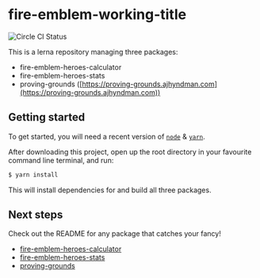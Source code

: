
# fire-emblem-working-title
![Circle CI Status](https://circleci.com/gh/ajhyndman/fire-emblem-working-title.svg?style=shield&circle-token=:circle-token)

This is a lerna repository managing three packages:

* fire-emblem-heroes-calculator
* fire-emblem-heroes-stats
* proving-grounds ([https://proving-grounds.ajhyndman.com](https://proving-grounds.ajhyndman.com))

## Getting started

To get started, you will need a recent version of [`node`](https://nodejs.org/)
& [`yarn`](https://yarnpkg.com/).

After downloading this project, open up the root directory in your favourite
command line terminal, and run:

```bash
$ yarn install
```

This will install dependencies for and build all three packages.

## Next steps

Check out the README for any package that catches your fancy!

* [fire-emblem-heroes-calculator](https://github.com/ajhyndman/fire-emblem-working-title/blob/master/packages/fire-emblem-heroes-calculator/)
* [fire-emblem-heroes-stats](https://github.com/ajhyndman/fire-emblem-working-title/blob/master/packages/fire-emblem-heroes-stats/)
* [proving-grounds](https://github.com/ajhyndman/fire-emblem-working-title/blob/master/packages/proving-grounds/)

